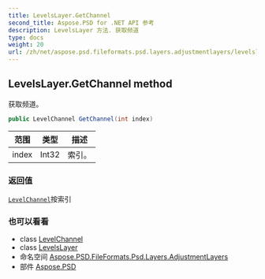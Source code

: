 ```yaml
---
title: LevelsLayer.GetChannel
second_title: Aspose.PSD for .NET API 参考
description: LevelsLayer 方法. 获取频道
type: docs
weight: 20
url: /zh/net/aspose.psd.fileformats.psd.layers.adjustmentlayers/levelslayer/getchannel/
---
```

## LevelsLayer.GetChannel method

获取频道。

```csharp
public LevelChannel GetChannel(int index)
```

| 范围 | 类型 | 描述 |
| --- | --- | --- |
| index | Int32 | 索引。 |

### 返回值

[`LevelChannel`](../../../aspose.psd.fileformats.psd.layers.layerresources/levelchannel/)按索引

### 也可以看看

* class [LevelChannel](../../../aspose.psd.fileformats.psd.layers.layerresources/levelchannel/)
* class [LevelsLayer](../)
* 命名空间 [Aspose.PSD.FileFormats.Psd.Layers.AdjustmentLayers](../../levelslayer/)
* 部件 [Aspose.PSD](../../../)


